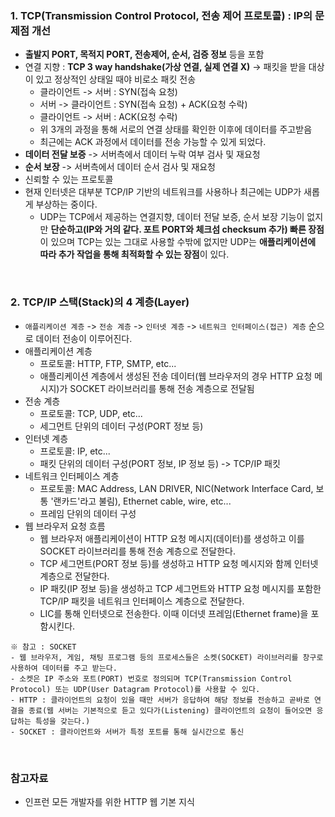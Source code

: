 ### 1. TCP(Transmission Control Protocol, 전송 제어 프로토콜) : IP의 문제점 개선
- **출발지 PORT, 목적지 PORT, 전송제어, 순서, 검증 정보** 등을 포함
- 연결 지향 : **TCP 3 way handshake(가상 연결, 실제 연결 X)** -> 패킷을 받을 대상이 있고 정상적인 상태일 때야 비로소 패킷 전송
  - 클라이언트 -> 서버 : SYN(접속 요청)
  - 서버 -> 클라이언트 : SYN(접속 요청) + ACK(요청 수락)
  - 클라이언트 -> 서버 : ACK(요청 수락)
  - 위 3개의 과정을 통해 서로의 연결 상태를 확인한 이후에 데이터를 주고받음
  - 최근에는 ACK 과정에서 데이터를 전송 가능할 수 있게 되었다.
- **데이터 전달 보증** -> 서버측에서 데이터 누락 여부 검사 및 재요청
- **순서 보장** -> 서버측에서 데이터 순서 검사 및 재요청
- 신뢰할 수 있는 프로토콜
- 현재 인터넷은 대부분 TCP/IP 기반의 네트워크를 사용하나 최근에는 UDP가 새롭게 부상하는 중이다.
  - UDP는 TCP에서 제공하는 연결지향, 데이터 전달 보증, 순서 보장 기능이 없지만 **단순하고(IP와 거의 같다. 포트 PORT와 체크섬 checksum 추가) 빠른 장점**이 있으며 TCP는 있는 그대로 사용할 수밖에 없지만 UDP는 **애플리케이션에 따라 추가 작업을 통해 최적화할 수 있는 장점**이 있다.

<br/>

### 2. TCP/IP 스택(Stack)의 4 계층(Layer)
- `애플리케이션 계층` -> `전송 계층` -> `인터넷 계층` -> `네트워크 인터페이스(접근) 계층` 순으로 데이터 전송이 이루어진다.
- 애플리케이션 계층
  - 프로토콜: HTTP, FTP, SMTP, etc...
  - 애플리케이션 계층에서 생성된 전송 데이터(웹 브라우저의 경우 HTTP 요청 메시지)가 SOCKET 라이브러리를 통해 전송 계층으로 전달됨
- 전송 계층
  - 프로토콜: TCP, UDP, etc...
  - 세그먼트 단위의 데이터 구성(PORT 정보 등)
- 인터넷 계층
  - 프로토콜: IP, etc...
  - 패킷 단위의 데이터 구성(PORT 정보, IP 정보 등) -> TCP/IP 패킷
- 네트워크 인터페이스 계층
  - 프로토콜: MAC Address, LAN DRIVER, NIC(Network Interface Card, 보통 '랜카드'라고 불림), Ethernet cable, wire, etc...
  - 프레임 단위의 데이터 구성
- 웹 브라우저 요청 흐름
  - 웹 브라우저 애플리케이션이 HTTP 요청 메시지(데이터)를 생성하고 이를 SOCKET 라이브러리를 통해 전송 계층으로 전달한다.
  - TCP 세그먼트(PORT 정보 등)를 생성하고 HTTP 요청 메시지와 함께 인터넷 계층으로 전달한다.
  - IP 패킷(IP 정보 등)을 생성하고 TCP 세그먼트와 HTTP 요청 메시지를 포함한 TCP/IP 패킷을 네트워크 인터페이스 계층으로 전달한다.
  - LIC를 통해 인터넷으로 전송한다. 이때 이더넷 프레임(Ethernet frame)을 포함시킨다.
```
※ 참고 : SOCKET
- 웹 브라우저, 게임, 채팅 프로그램 등의 프로세스들은 소켓(SOCKET) 라이브러리를 창구로 사용하여 데이터를 주고 받는다.
- 소켓은 IP 주소와 포트(PORT) 번호로 정의되며 TCP(Transmission Control Protocol) 또는 UDP(User Datagram Protocol)를 사용할 수 있다.
- HTTP : 클라이언트의 요청이 있을 때만 서버가 응답하여 해당 정보를 전송하고 곧바로 연결을 종료(웹 서버는 기본적으로 듣고 있다가(Listening) 클라이언트의 요청이 들어오면 응답하는 특성을 갖는다.)
- SOCKET : 클라이언트와 서버가 특정 포트를 통해 실시간으로 통신
```

<br/>

### 참고자료
+ 인프런 모든 개발자를 위한 HTTP 웹 기본 지식

